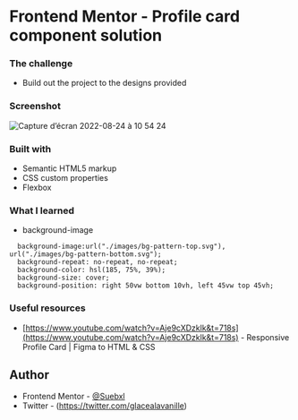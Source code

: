 # Frontend Mentor - Profile card component solution

### The challenge

- Build out the project to the designs provided

### Screenshot

![Capture d’écran 2022-08-24 à 10 54 24](https://user-images.githubusercontent.com/73802863/186455134-cb811fb2-8de3-41b5-8d29-4b3011e03269.png)

### Built with

- Semantic HTML5 markup
- CSS custom properties
- Flexbox

### What I learned

- background-image

```background-color: hsl(0, 0%, 59%);
  background-image:url("./images/bg-pattern-top.svg"), url("./images/bg-pattern-bottom.svg");
  background-repeat: no-repeat, no-repeat;
  background-color: hsl(185, 75%, 39%);
  background-size: cover;
  background-position: right 50vw bottom 10vh, left 45vw top 45vh;
```

### Useful resources

- [https://www.youtube.com/watch?v=Aje9cXDzklk&t=718s](https://www.youtube.com/watch?v=Aje9cXDzklk&t=718s) - Responsive Profile Card | Figma to HTML & CSS


## Author

- Frontend Mentor - [@Suebxl](https://www.frontendmentor.io/profile/Suebxl)
- Twitter - (https://twitter.com/glacealavanille)
